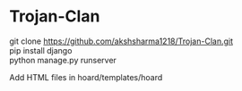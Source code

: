 # Trojan-Clan

git clone https://github.com/akshsharma1218/Trojan-Clan.git   
pip install django   
python manage.py runserver


Add HTML files in hoard/templates/hoard

